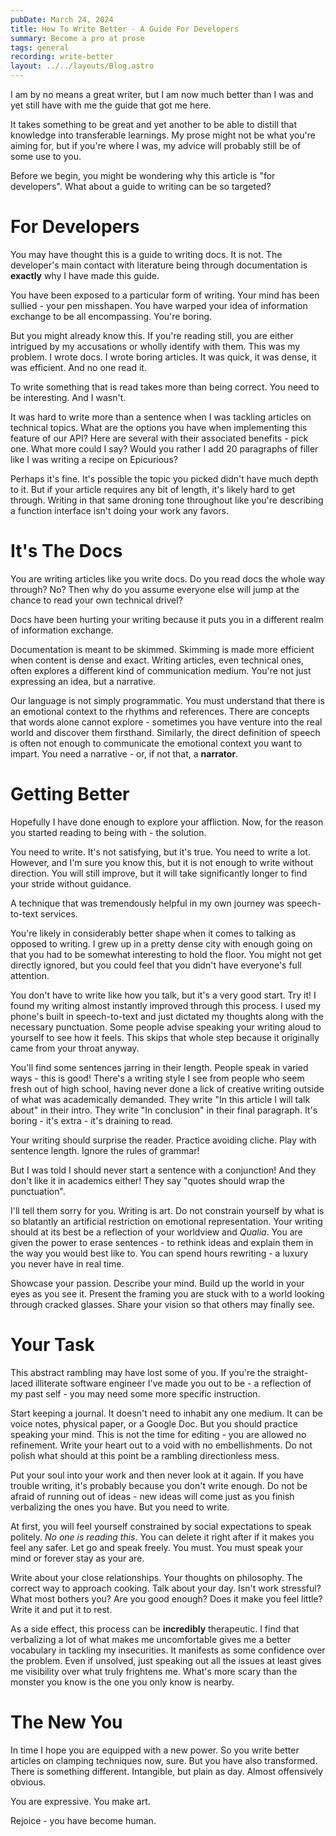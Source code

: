 ```yaml
---
pubDate: March 24, 2024
title: How To Write Better - A Guide For Developers
summary: Become a pro at prose
tags: general
recording: write-better
layout: ../../layouts/Blog.astro
---
```


I am by no means a great writer, but I am now much better than I was and yet still have with me the guide that got me here. 

It takes something to be great and yet another to be able to distill that knowledge into transferable learnings. My prose might not be what you're aiming for, but if you're where I was, my advice will probably still be of some use to you.

Before we begin, you might be wondering why this article is "for developers". What about a guide to writing can be so targeted? 

# For Developers

You may have thought this is a guide to writing docs. It is not. The developer's main contact with literature being through documentation is **exactly** why I have made this guide. 

You have been exposed to a particular form of writing. Your mind has been sullied - your pen misshapen. You have warped your idea of information exchange to be all encompassing. You're boring.

But you might already know this. If you're reading still, you are either intrigued by my accusations or wholly identify with them. This was my problem. I wrote docs. I wrote boring articles. It was quick, it was dense, it was efficient. And no one read it.

To write something that is read takes more than being correct. You need to be interesting. And I wasn't. 

It was hard to write more than a sentence when I was tackling articles on technical topics. What are the options you have when implementing this feature of our API? Here are several with their associated benefits - pick one. What more could I say? Would you rather I add 20 paragraphs of filler like I was writing a recipe on Epicurious?

Perhaps it's fine. It's possible the topic you picked didn't have much depth to it. But if your article requires any bit of length, it's likely hard to get through. Writing in that same droning tone throughout like you're describing a function interface isn't doing your work any favors.

# It's The Docs

You are writing articles like you write docs. Do you read docs the whole way through? No? Then why do you assume everyone else will jump at the chance to read your own technical drivel?

Docs have been hurting your writing because it puts you in a different realm of information exchange. 

Documentation is meant to be skimmed. Skimming is made more efficient when content is dense and exact. Writing articles, even technical ones, often explores a different kind of communication medium. You're not just expressing an idea, but a narrative.

Our language is not simply programmatic. You must understand that there is an emotional context to the rhythms and references. There are concepts that words alone cannot explore - sometimes you have venture into the real world and discover them firsthand. Similarly, the direct definition of speech is often not enough to communicate the emotional context you want to impart. You need a narrative - or, if not that, a **narrator**.

# Getting Better

Hopefully I have done enough to explore your affliction. Now, for the reason you started reading to being with - the solution.

You need to write. It's not satisfying, but it's true. You need to write a lot. However, and I'm sure you know this, but it is not enough to write without direction. You will still improve, but it will take significantly longer to find your stride without guidance. 

A technique that was tremendously helpful in my own journey was speech-to-text services.

You're likely in considerably better shape when it comes to talking as opposed to writing. I grew up in a pretty dense city with enough going on that you had to be somewhat interesting to hold the floor. You might not get directly ignored, but you could feel that you didn't have everyone's full attention. 

You don't have to write like how you talk, but it's a very good start. Try it! I found my writing almost instantly improved through this process. I used my phone's built in speech-to-text and just dictated my thoughts along with the necessary punctuation. Some people advise speaking your writing aloud to yourself to see how it feels. This skips that whole step because it originally came from your throat anyway.

You'll find some sentences jarring in their length. People speak in varied ways - this is good! There's a writing style I see from people who seem fresh out of high school, having never done a lick of creative writing outside of what was academically demanded. They write "In this article I will talk about" in their intro. They write "In conclusion" in their final paragraph. It's boring - it's extra - it's draining to read.

Your writing should surprise the reader. Practice avoiding cliche. Play with sentence length. Ignore the rules of grammar!

But I was told I should never start a sentence with a conjunction! And they don't like it in academics either! They say "quotes should wrap the punctuation". 

I'll tell them sorry for you. Writing is art. Do not constrain yourself by what is so blatantly an artificial restriction on emotional representation. Your writing should at its best be a reflection of your worldview and *Qualia*. You are given the power to erase sentences - to rethink ideas and explain them in the way you would best like to. You can spend hours rewriting - a luxury you never have in real time. 

Showcase your passion. Describe your mind. Build up the world in your eyes as you see it. Present the framing you are stuck with to a world looking through cracked glasses. Share your vision so that others may finally see.

# Your Task

This abstract rambling may have lost some of you. If you're the straight-laced illiterate software engineer I've made you out to be - a reflection of my past self - you may need some more specific instruction.

Start keeping a journal. It doesn't need to inhabit any one medium. It can be voice notes, physical paper, or a Google Doc. But you should practice speaking your mind. This is not the time for editing - you are allowed no refinement. Write your heart out to a void with no embellishments. Do not polish what should at this point be a rambling directionless mess.

Put your soul into your work and then never look at it again. If you have trouble writing, it's probably because you don't write enough. Do not be afraid of running out of ideas - new ideas will come just as you finish verbalizing the ones you have. But you need to write. 

At first, you will feel yourself constrained by social expectations to speak politely. *No one is reading this*. You can delete it right after if it makes you feel any safer. Let go and speak freely. You must. You must speak your mind or forever stay as your are. 

Write about your close relationships. Your thoughts on philosophy. The correct way to approach cooking. Talk about your day. Isn't work stressful? What most bothers you? Are you good enough? Does it make you feel little? Write it and put it to rest.

As a side effect, this process can be **incredibly** therapeutic. I find that verbalizing a lot of what makes me uncomfortable gives me a better vocabulary in tackling my insecurities. It manifests as some confidence over the problem. Even if unsolved, just speaking out all the issues at least gives me visibility over what truly frightens me. What's more scary than the monster you know is the one you only know is nearby.

# The New You

In time I hope you are equipped with a new power. So you write better articles on clamping techniques now, sure. But you have also transformed. There is something different. Intangible, but plain as day. Almost offensively obvious. 

You are expressive. You make art.

Rejoice - you have become human.